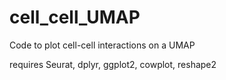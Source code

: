 # cell_cell_UMAP
Code to plot cell-cell interactions on a UMAP 

requires Seurat, dplyr, ggplot2, cowplot, reshape2
